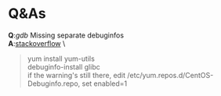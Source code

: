 # Q&As #

**Q**:_gdb_ Missing separate debuginfos  
__A__:[stackoverflow](https://stackoverflow.com/questions/10389988/missing-separate-debuginfos-use-debuginfo-install-glibc-2-12-1-47-el6-2-9-i686) \\
> yum install yum-utils  
> debuginfo-install glibc  
> if the warning's still there, edit /etc/yum.repos.d/CentOS-Debuginfo.repo, set enabled=1  

